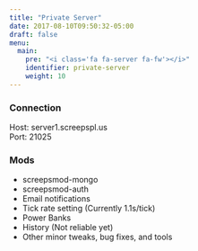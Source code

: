 ```yaml
---
title: "Private Server"
date: 2017-08-10T09:50:32-05:00
draft: false
menu:
  main:
    pre: "<i class='fa fa-server fa-fw'></i>"
    identifier: private-server
    weight: 10
---
```


### Connection

Host: server1.screepspl.us  
Port: 21025


### Mods

* screepsmod-mongo
* screepsmod-auth
* Email notifications 
* Tick rate setting (Currently 1.1s/tick)
* Power Banks
* History (Not reliable yet)
* Other minor tweaks, bug fixes, and tools

